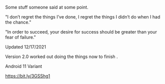 Some stuff someone said at some point.

"I don’t regret the things I’ve done, I regret the things I didn’t do when I had the chance."

"In order to succeed, your desire for success should be greater than your fear of failure."

Updated 12/17/2021

Version 2.0 worked out doing the things now to finish .


Android 11 Variant 

https://bit.ly/3GSShg1



